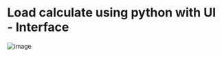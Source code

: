 # Load calculate using python with UI - Interface

![image](https://user-images.githubusercontent.com/91018933/140506010-54e186d1-1924-4ddc-9fa7-0c0148aa189a.png)

